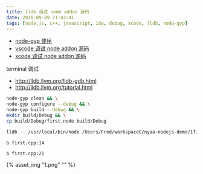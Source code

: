 ```yaml
---
title: lldb 调试 node addon 源码
date: 2018-09-09 21:43:41
tags: [node.js, c++, javascript, ide, debug, xcode, lldb, node-gyp]
---
```


* [node-gyp 使用](../../../../2018/09/06/node-gyp-使用/)
* [vscode 调试 node addon 源码](../../../../2018/09/07/vscode-调试-node-addon-源码/)
* [xcode 调试 node addon 源码](../../../../2018/09/07/xcode-调试-node-addon-源码/)

<!--more-->

terminal 调试


* <http://lldb.llvm.org/lldb-gdb.html>
* <http://lldb.llvm.org/tutorial.html>


```sh
node-gyp clean && \
node-gyp configure --debug && \
node-gyp build --debug && \
mkdir build/Debug && \
cp build/Debug/first.node build/Debug

lldb -- /usr/local/bin/node /Users/Fred/workspaceC/nyaa-nodejs-demo/1firstBuild/test.js
```


```
b first.cpp:14

b first.cpp:21
```
{% asset_img "1.png" "" %}
